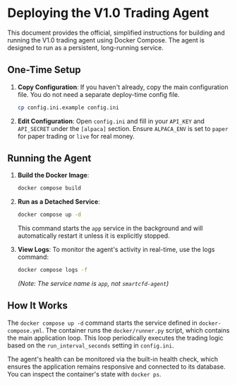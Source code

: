 # Deploying the V1.0 Trading Agent

This document provides the official, simplified instructions for building and running the V1.0 trading agent using Docker Compose. The agent is designed to run as a persistent, long-running service.

## One-Time Setup
1.  **Copy Configuration**: If you haven't already, copy the main configuration file. You do not need a separate deploy-time config file.
    ```bash
    cp config.ini.example config.ini
    ```
2.  **Edit Configuration**: Open `config.ini` and fill in your `API_KEY` and `API_SECRET` under the `[alpaca]` section. Ensure `ALPACA_ENV` is set to `paper` for paper trading or `live` for real money.

## Running the Agent

1.  **Build the Docker Image**:
    ```bash
    docker compose build
    ```
2.  **Run as a Detached Service**:
    ```bash
    docker compose up -d
    ```
    This command starts the `app` service in the background and will automatically restart it unless it is explicitly stopped.

3.  **View Logs**: To monitor the agent's activity in real-time, use the logs command:
    ```bash
    docker compose logs -f
    ```
    *(Note: The service name is `app`, not `smartcfd-agent`)*

## How It Works

The `docker compose up -d` command starts the service defined in `docker-compose.yml`. The container runs the `docker/runner.py` script, which contains the main application loop. This loop periodically executes the trading logic based on the `run_interval_seconds` setting in `config.ini`.

The agent's health can be monitored via the built-in health check, which ensures the application remains responsive and connected to its database. You can inspect the container's state with `docker ps`.

